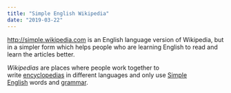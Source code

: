 ```yaml
---
title: "Simple English Wikipedia"
date: "2019-03-22"
---
```


http://simple.wikipedia.com is an English language version of Wikipedia, but in a simpler form which helps people who are learning English to read and learn the articles better.

_Wikipedias_ are places where people work together to write [encyclopedias](https://simple.wikipedia.org/wiki/Encyclopedia) in different languages and only use [Simple English](https://simple.wikipedia.org/wiki/Wikipedia:Simple_English_Wikipedia#Simple_English) words and [grammar](https://simple.wikipedia.org/wiki/Grammar).
